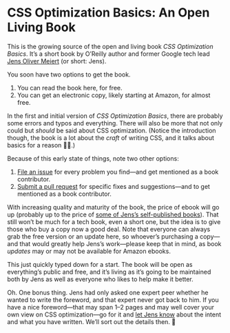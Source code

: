 # CSS Optimization Basics: An Open Living Book

This is the growing source of the open and living book _CSS Optimization Basics_. It’s a short book by O’Reilly author and former Google tech lead [Jens Oliver Meiert](https://meiert.com/en/) (or short: Jens).

You soon have two options to get the book.

1. You can read the book here, for free.
2. You can get an electronic copy, likely starting at Amazon, for almost free.

In the first and initial version of _CSS Optimization Basics_, there are probably some errors and typos and everything. There will also be more that not only could but _should_ be said about CSS optimization. (Notice the introduction though, the book is a lot about the _craft_ of writing CSS, and it talks about basics for a reason 🙋‍♂️.)

Because of this early state of things, note two other options:

1. [File an issue](https://github.com/j9t/css-optimization-basics/issues/new) for every problem you find—and get mentioned as a book contributor.
2. [Submit a pull request](https://github.com/j9t/css-optimization-basics/pulls) for specific fixes and suggestions—and to get mentioned as a book contributor.

With increasing quality and maturity of the book, the price of ebook will go up (probably up to the price of [some of Jens’s self-published books](https://www.amazon.com/Jens-Oliver-Meiert/e/B0045A1CDA?tag=j9t-21-20)). That still won’t be much for a tech book, even a short one, but the idea is to give those who buy a copy now a good deal. Note that everyone can always grab the free version or an update here, so whoever’s purchasing a copy—and that would greatly help Jens’s work—please keep that in mind, as book _updates_ may or may not be available for Amazon ebooks.

This just quickly typed down for a start. The book will be open as everything’s public and free, and it’s living as it’s going to be maintained both by Jens as well as everyone who likes to help make it better.

Oh. One bonus thing. Jens had only asked one expert peer whether he wanted to write the foreword, and that expert never got back to him. If you have a nice foreword—that may span 1–2 pages and may well cover your own view on CSS optimization—go for it and [let Jens know](https://meiert.com/en/contact/) about the intent and what you have written. We’ll sort out the details then. 🥂